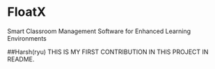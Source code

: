 # FloatX
Smart Classroom Management Software for Enhanced Learning Environments

##Harsh(ryu)
THIS IS MY FIRST CONTRIBUTION IN THIS PROJECT IN README.